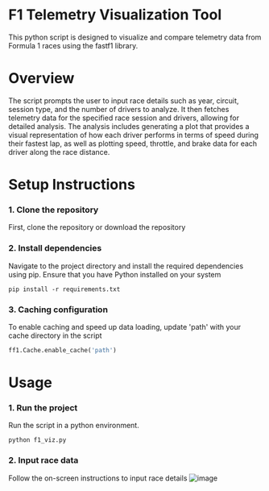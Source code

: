 # F1 Telemetry Visualization Tool
This python script is designed to visualize and compare telemetry data from Formula 1 races using the fastf1 library. 

# Overview
The script prompts the user to input race details such as year, circuit, session type, and the number of drivers to analyze. It then fetches telemetry data for the specified race session and drivers, allowing for detailed analysis. The analysis includes generating a plot that provides a visual representation of how each driver performs in terms of speed during their fastest lap, as well as plotting speed, throttle, and brake data for each driver along the race distance.

# Setup Instructions
### 1. Clone the repository
First, clone the repository or download the repository
### 2. Install dependencies
Navigate to the project directory and install the required dependencies using pip. Ensure that you have Python installed on your system

```
pip install -r requirements.txt
```

### 3. Caching configuration
To enable caching and speed up data loading, update 'path' with your cache directory in the script

```python
ff1.Cache.enable_cache('path')
```

# Usage
### 1. Run the project
Run the script in a python environment.

```
python f1_viz.py
```
### 2. Input race data
Follow the on-screen instructions to input race details
![image](https://github.com/prathkr/Formula1-Telemetry-Visualization-Tool/assets/130935483/c5668d40-a060-4d2b-9c7e-469caab0282f)



